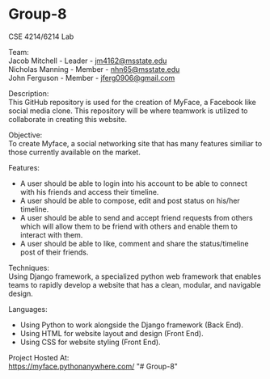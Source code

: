 # Group-8
CSE 4214/6214 Lab

Team:  
Jacob Mitchell - Leader - jm4162@msstate.edu  
Nicholas Manning - Member - nhn65@msstate.edu  
John Ferguson - Member - jferg0906@gmail.com  

Description:  
This GitHub repository is used for the creation of MyFace, a Facebook like social media clone. This repository will be where teamwork is utilized to collaborate in creating this website. 

Objective:  
To create Myface, a social networking site that has many features similiar to those currently available on the market.

Features:  

- A user should be able to login into his account to be able to connect with his friends
and access their timeline.  
- A user should be able to compose, edit and post status on his/her timeline.  
- A user should be able to send and accept friend requests from others which will allow 
them to be friend with others and enable them to interact with them.  
- A user should be able to like, comment and share the status/timeline post of their 
friends.    

Techniques:  
Using Django framework, a specialized python web framework that enables teams to rapidly develop a website that has a clean, modular, and navigable design.  

Languages:   
- Using Python to work alongside the Django framework (Back End).
- Using HTML for website layout and design (Front End). 
- Using CSS for website styling (Front End).

Project Hosted At:  
https://myface.pythonanywhere.com/
"# Group-8" 
